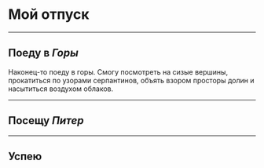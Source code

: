 # Мой отпуск

---

## Поеду в _Горы_

Наконец-то поеду в горы. Смогу посмотреть на сизые вершины, прокатиться по узорами серпантинов, объять взором просторы долин и насытиться воздухом облаков.

---- 

## Посещу _Питер_

----

## Успею 

